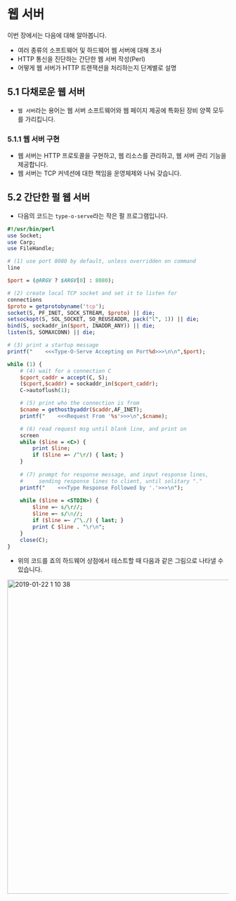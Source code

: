 # 웹 서버

이번 장에서는 다음에 대해 알아봅니다.

* 여러 종류의 소프트웨어 및 하드웨어 웹 서버에 대해 조사
* HTTP 통신을 진단하는 간단한 웹 서버 작성(Perl)
* 어떻게 웹 서버가 HTTP 트랜잭션을 처리하는지 단계별로 설명

## 5.1  다채로운 웹 서버

* `웹 서버`라는 용어는 웹 서버 소프트웨어와 웹 페이지 제공에 특화된 장비 양쪽 모두를 가리킵니다.

### 5.1.1 웹 서버 구현

* 웹 서버는 HTTP 프로토콜을 구현하고, 웹 리소스를 관리하고, 웹 서버 관리 기능을 제공합니다.
* 웹 서버는 TCP 커넥션에 대한 책임을 운영체제와 나눠 갖습니다.


## 5.2 간단한 펄 웹 서버

* 다음의 코드는 `type-o-serve`라는 작은 펄 프로그램입니다.

```perl
#!/usr/bin/perl
use Socket;
use Carp;
use FileHandle;

# (1) use port 8080 by default, unless overridden on command
line

$port = (@ARGV ? $ARGV[0] : 8080);

# (2) create local TCP socket and set it to listen for
connections
$proto = getprotobyname('tcp');
socket(S, PF_INET, SOCK_STREAM, $proto) || die;
setsockopt(S, SOL_SOCKET, SO_REUSEADDR, pack("l", 1)) || die;
bind(S, sockaddr_in($port, INADDR_ANY)) || die;
listen(S, SOMAXCONN) || die;

# (3) print a startup message
printf("    <<<Type-O-Serve Accepting on Port%d>>>\n\n",$port);

while (1) {
    # (4) wait for a connection C
    $cport_caddr = accept(C, S);
    ($cport,$caddr) = sockaddr_in($cport_caddr);
    C->autoflush(1);

    # (5) print who the connection is from
    $cname = gethostbyaddr($caddr,AF_INET);
    printf("    <<<Request From '%s'>>>\n",$cname);

    # (6) read request msg until blank line, and print on
    screen
    while ($line = <C>) {
        print $line;
        if ($line =~ /^\r/) { last; }
    }
    
    # (7) prompt for response message, and input response lines,
    #     sending response lines to client, until solitary "."
    printf("    <<<Type Response Followed by '.'>>>\n");
    
    while ($line = <STDIN>) {
        $line =~ s/\r//;
        $line =~ s/\n//;
        if ($line =~ /^\./) { last; }
        print C $line . "\r\n";
    }
    close(C);
}
```

* 위의 코드를 죠의 하드웨어 상점에서 테스트할 때 다음과 같은 그림으로 나타낼 수 있습니다.

<img width="715" alt="2019-01-22 1 10 38" src="https://user-images.githubusercontent.com/13018877/51485905-9324fd00-1de2-11e9-9b5b-44c3bd9652bd.png">

